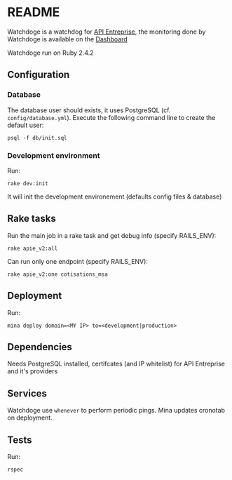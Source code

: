 # README

Watchdoge is a watchdog for [API Entreprise](https://github.com/etalab/apientreprise), the monitoring done by Watchdoge is available on the [Dashboard](https://github.com/etalab/dashboard_apientreprise)

Watchdoge run on Ruby 2.4.2

## Configuration

### Database

The database user should exists, it uses PostgreSQL (cf. `config/database.yml`). Execute the following command line to create the default user:

`psql -f db/init.sql`

### Development environment

Run:

`rake dev:init`

It will init the development environement (defaults config files & database)

## Rake tasks

Run the main job in a rake task and get debug info (specify RAILS_ENV):

`rake apie_v2:all`

Can run only one endpoint (specify RAILS_ENV):

`rake apie_v2:one cotisations_msa`

## Deployment

Run:

`mina deploy domain=<MY IP> to=<development|production>`

## Dependencies
Needs PostgreSQL installed,  certifcates (and IP whitelist) for API Entreprise and it's providers

## Services
Watchdoge use `whenever` to perform periodic pings. Mina updates cronotab on deployment.

## Tests
Run:

`rspec`
